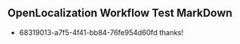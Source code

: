 ## OpenLocalization Workflow Test MarkDown
* 68319013-a7f5-4f41-bb84-76fe954d60fd thanks!

<!--HONumber=Jul16_HO4-->


